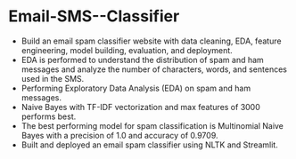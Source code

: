 # Email-SMS--Classifier
- Build an email spam classifier website with data cleaning, EDA, feature engineering, model building, evaluation, and deployment.
- EDA is performed to understand the distribution of spam and ham messages and analyze the number of characters, words, and sentences used in the SMS.
- Performing Exploratory Data Analysis (EDA) on spam and ham messages.
- Naive Bayes with TF-IDF vectorization and max features of 3000 performs best.
- The best performing model for spam classification is Multinomial Naive Bayes with a precision of 1.0 and accuracy of 0.9709.
- Built and deployed an email spam classifier using NLTK and Streamlit.
